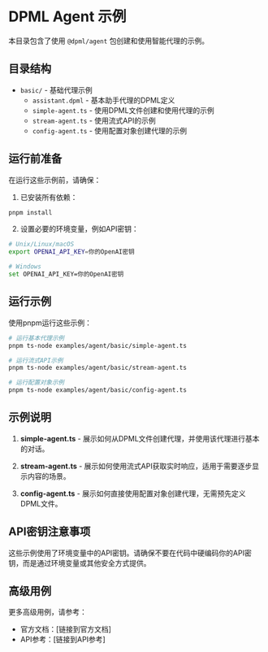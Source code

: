 # DPML Agent 示例

本目录包含了使用 `@dpml/agent` 包创建和使用智能代理的示例。

## 目录结构

- `basic/` - 基础代理示例
  - `assistant.dpml` - 基本助手代理的DPML定义
  - `simple-agent.ts` - 使用DPML文件创建和使用代理的示例
  - `stream-agent.ts` - 使用流式API的示例
  - `config-agent.ts` - 使用配置对象创建代理的示例

## 运行前准备

在运行这些示例前，请确保：

1. 已安装所有依赖：

```bash
pnpm install
```

2. 设置必要的环境变量，例如API密钥：

```bash
# Unix/Linux/macOS
export OPENAI_API_KEY=你的OpenAI密钥

# Windows
set OPENAI_API_KEY=你的OpenAI密钥
```

## 运行示例

使用pnpm运行这些示例：

```bash
# 运行基本代理示例
pnpm ts-node examples/agent/basic/simple-agent.ts

# 运行流式API示例
pnpm ts-node examples/agent/basic/stream-agent.ts

# 运行配置对象示例
pnpm ts-node examples/agent/basic/config-agent.ts
```

## 示例说明

1. **simple-agent.ts** - 展示如何从DPML文件创建代理，并使用该代理进行基本的对话。

2. **stream-agent.ts** - 展示如何使用流式API获取实时响应，适用于需要逐步显示内容的场景。

3. **config-agent.ts** - 展示如何直接使用配置对象创建代理，无需预先定义DPML文件。

## API密钥注意事项

这些示例使用了环境变量中的API密钥。请确保不要在代码中硬编码你的API密钥，而是通过环境变量或其他安全方式提供。

## 高级用例

更多高级用例，请参考：

- 官方文档：[链接到官方文档]
- API参考：[链接到API参考]
